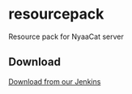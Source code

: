 # resourcepack

Resource pack for NyaaCat server

## Download

[Download from our Jenkins](https://ci.nyaacat.com/job/resourcepacks/job/infv3/)
